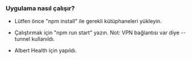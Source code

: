 ### Uygulama nasıl çalışır?

- Lütfen önce "npm install" ile gerekli kütüphaneleri yükleyin.
- Çalıştırmak için "npm run start" yazın. Not: VPN bağlantısı var diye --tunnel kullanıldı.

- Albert Health için yapıldı.
